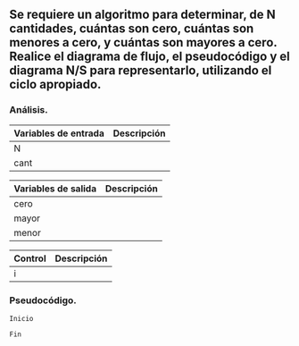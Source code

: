 ## Se requiere un algoritmo para determinar, de N cantidades, cuántas son cero, cuántas son menores a cero, y cuántas son mayores a cero. Realice el diagrama de flujo, el pseudocódigo y el diagrama N/S para representarlo, utilizando el ciclo apropiado.

### Análisis.

| Variables de entrada | Descripción |
|----------------------|-------------|
| N |  |
| cant |  | 

| Variables de salida | Descripción |
|----------------------|-------------|
| cero |  |
| mayor |  |
| menor |  |

| Control | Descripción |
|----------------------|-------------|
|i | |

### Pseudocódigo.
``````
Inicio

Fin
